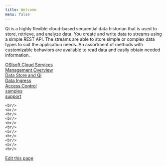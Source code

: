 ```yaml
---
title: Welcome
menu: false
---
```



Qi is a highly flexible cloud-based sequential data historian that is
used to store, retrieve, and analyze data. You create and write data
to streams using a simple REST API. The streams are able to store simple or
complex data types to suit the application needs. An assortment of
methods with customizable behaviors are available to read data and
easily obtain needed information.




   [OSIsoft Cloud Services](docs/OSIsoft_Cloud_Services.md)  
   [Management Overview](docs/Management.md)  
   [Data Store and Qi](docs/Data_Store_and_Qi.md)  
   [Data Ingress](docs/Data_Ingress.md)  
   [Access Control](docs/Access_Control.md)  
   [samples](docs/samples.md)  
   [support](docs/support.md)  
    
    <br/> 
    <br/> 
    <br/> 
    <br/> 
    <br/> 
    <br/> 
    <br/> 
    <br/> 
    <br/> 
    <br/> 
    <br/> 
   [Edit this page](https://github.com/oscdoctest/Jekyll/edit/gh-pages/index.md)
